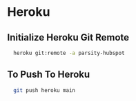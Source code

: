 # Heroku

## Initialize Heroku Git Remote

```sh
  heroku git:remote -a parsity-hubspot
```

## To Push To Heroku

```sh
  git push heroku main
```
